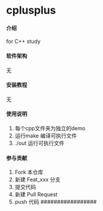 # cplusplus

#### 介绍
for C++ study 

#### 软件架构
无


#### 安装教程
无

#### 使用说明

1. 每个cpp文件夹为独立的demo
2. 运行make 编译可执行文件
3. ./out 运行可执行文件

#### 参与贡献

1.  Fork 本仓库
2.  新建 Feat_xxx 分支
3.  提交代码
4.  新建 Pull Request
5.  push 代码
#################

